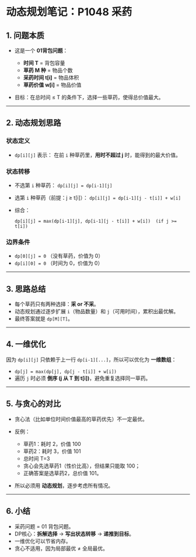 # 动态规划笔记：P1048 采药

## 1. 问题本质

* 这是一个 **01背包问题**：

  * **时间 T** = 背包容量
  * **草药 M 种** = 物品个数
  * **采药时间 t\[i]** = 物品体积
  * **草药价值 w\[i]** = 物品价值
* 目标：在总时间 ≤ T 的条件下，选择一些草药，使得总价值最大。

---

## 2. 动态规划思路

### 状态定义

* `dp[i][j]` 表示：
  在前 `i` 种草药里，**用时不超过 j** 时，能得到的最大价值。

### 状态转移

* 不选第 `i` 种草药：
  `dp[i][j] = dp[i-1][j]`
* 选第 `i` 种草药（前提：j ≥ t\[i]）：
  `dp[i][j] = dp[i-1][j - t[i]] + w[i]`
* 综合：

  ```
  dp[i][j] = max(dp[i-1][j], dp[i-1][j - t[i]] + w[i])  (if j >= t[i])
  ```

### 边界条件

* `dp[0][j] = 0` （没有草药，价值为 0）
* `dp[i][0] = 0` （时间为 0，价值为 0）

---

## 3. 思路总结

* 每个草药只有两种选择：**采 or 不采**。
* 动态规划通过逐步扩展 `i`（物品数量）和 `j`（可用时间），累积出最优解。
* 最终答案就是 `dp[M][T]`。

---

## 4. 一维优化

因为 `dp[i][j]` 只依赖于上一行 `dp[i-1][...]`，所以可以优化为 **一维数组**：

* `dp[j] = max(dp[j], dp[j - t[i]] + w[i])`
* 遍历 `j` 时必须 **倒序 (j 从 T 到 t\[i])**，避免重复选择同一草药。

---

## 5. 与贪心的对比

* 贪心法（比如单位时间价值最高的草药优先）不一定最优。
* 反例：

  * 草药1：耗时 2，价值 100
  * 草药2：耗时 3，价值 101
  * 总时间 T=3
  * 贪心会先选草药1（性价比高），但结果只能取 100；
  * 正确答案是选草药2，总价值 101。
* 所以必须用 **动态规划**，逐步考虑所有情况。

---

## 6. 小结

* 采药问题 = 01 背包问题。
* DP核心：**拆解选择** → **写出状态转移** → **递推到目标**。
* 一维优化可以节省内存。
* 贪心不适用，因为局部最优 ≠ 全局最优。
